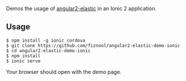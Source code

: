 Demos the usage of [angular2-elastic](https://github.com/fiznool/angular2-elastic) in an Ionic 2 application.

## Usage

```
$ npm install -g ionic cordova
$ git clone https://github.com/fiznool/angular2-elastic-demo-ionic
$ cd angular2-elastic-demo-ionic
$ npm install
$ ionic serve
```

Your browser should open with the demo page.
